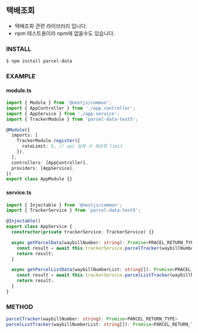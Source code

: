 ## 택배조회

- 택배조회 관련 라이브러리 입니다.
- npm 테스트용이라 npm에 없을수도 있습니다.

### INSTALL

```bash
$ npm install parcel-data
```

### EXAMPLE

#### module.ts

```typescript
import { Module } from '@nestjs/common';
import { AppController } from './app.controller';
import { AppService } from './app.service';
import { TrackerModule } from 'parcel-data-test5';

@Module({
  imports: [
    TrackerModule.register({
      rateLimit: 5, // api 실패 시 재요청 limit
    }),
  ],
  controllers: [AppController],
  providers: [AppService],
})
export class AppModule {}
```

#### service.ts

```typescript
import { Injectable } from '@nestjs/common';
import { TrackerService } from 'parcel-data-test5';

@Injectable()
export class AppService {
  constructor(private trackerService: TrackerService) {}

  async getParcelData(waybillNumber: string): Promise<PRACEL_RETURN_TYPE> {
    const result = await this.trackerService.parcelTracker(waybillNumber);
    return result;
  }

  async getParcelListData(waybillNumberList: string[]): Promise<PRACEL_RETURN_TYPE[]> {
    const result = await this.trackerService.parcelListTracker(waybillNumberList);
    return result;
  }
}
```

### METHOD

```typescript
parcelTracker(waybillNumber: string): Promise<PARCEL_RETURN_TYPE>
parcelListTracker(waybillNumberList: string[]): Promise<PARCEL_RETURN_TYPE[]>
```
